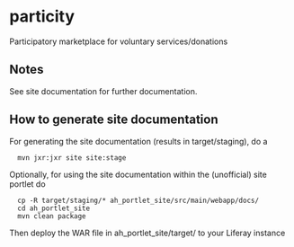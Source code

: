 # particity
Participatory marketplace for voluntary services/donations

## Notes
See site documentation for further documentation.
   
## How to generate site documentation
For generating the site documentation (results in target/staging), do a
```
  mvn jxr:jxr site site:stage
```

Optionally, for using the site documentation within the (unofficial) site portlet do
```
  cp -R target/staging/* ah_portlet_site/src/main/webapp/docs/
  cd ah_portlet_site
  mvn clean package
```
Then deploy the WAR file in ah_portlet_site/target/ to your Liferay instance
